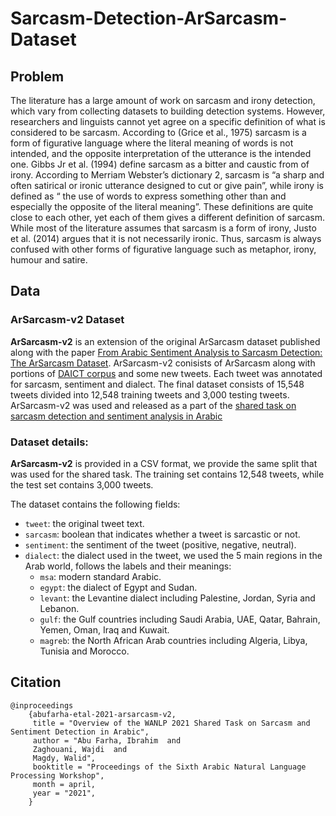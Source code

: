 # Sarcasm-Detection-ArSarcasm-Dataset
## Problem
The literature has a large amount of work on sarcasm and irony detection, which vary from collecting datasets to building detection systems. However, researchers and linguists cannot yet agree on a specific definition of what is considered to be sarcasm. According to (Grice et al., 1975) sarcasm is a form of figurative language where the literal meaning of words is not intended, and the opposite interpretation of the utterance is the intended one. Gibbs Jr et al. (1994) define sarcasm as a bitter and caustic from of irony. According to Merriam Webster’s dictionary 2, sarcasm is “a sharp and often satirical or ironic utterance designed to cut or give pain”, while irony is defined as “ the use of words to express something other than and especially the opposite of the literal meaning”. These definitions are quite close to each other, yet each of them gives a different definition of sarcasm. While most of the literature assumes that sarcasm is a form of irony, Justo et al. (2014) argues that it is not necessarily ironic. Thus, sarcasm is always confused with other forms of figurative language such as metaphor, irony, humour and satire.

## Data
### ArSarcasm-v2 Dataset

**ArSarcasm-v2** is an extension of the original ArSarcasm dataset published along with the paper [From Arabic Sentiment Analysis to Sarcasm Detection: The ArSarcasm Dataset](https://www.aclweb.org/anthology/2020.osact-1.5/). ArSarcasm-v2 conisists of ArSarcasm along with portions of [DAICT corpus](https://www.aclweb.org/anthology/2020.lrec-1.768/) and some new tweets. Each tweet was annotated for sarcasm, sentiment and dialect. The final dataset consists of 15,548 tweets divided into 12,548 training tweets and 3,000 testing tweets. ArSarcasm-v2 was used and released as a part of the [shared task on sarcasm detection and sentiment analysis in Arabic](https://sites.google.com/view/ar-sarcasm-sentiment-detection/)

### Dataset details:
**ArSarcasm-v2** is provided in a CSV format, we provide the same split that was used for the shared task. The training set contains 12,548 tweets, while the test set contains 3,000 tweets.

The dataset contains the following fields:
* `tweet`: the original tweet text.
* `sarcasm`: boolean that indicates whether a tweet is sarcastic or not.
* `sentiment`: the sentiment of the tweet (positive, negative, neutral).
* `dialect`: the dialect used in the tweet, we used the 5 main regions in the Arab world, follows the labels and their meanings:
  * `msa`: modern standard Arabic.
  * `egypt`: the dialect of Egypt and Sudan.
  * `levant`: the Levantine dialect including Palestine, Jordan, Syria and Lebanon.
  * `gulf`: the Gulf countries including Saudi Arabia, UAE, Qatar, Bahrain, Yemen, Oman, Iraq and Kuwait.
  * `magreb`: the North African Arab countries including Algeria, Libya, Tunisia and Morocco.


## Citation

```
@inproceedings
    {abufarha-etal-2021-arsarcasm-v2,
     title = "Overview of the WANLP 2021 Shared Task on Sarcasm and Sentiment Detection in Arabic",
     author = "Abu Farha, Ibrahim  and
     Zaghouani, Wajdi  and
     Magdy, Walid",
     booktitle = "Proceedings of the Sixth Arabic Natural Language Processing Workshop",
     month = april,
     year = "2021",
    }

```

